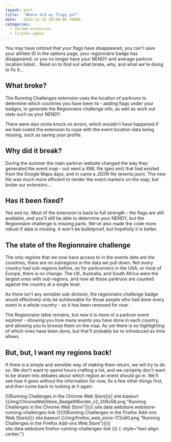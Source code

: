 ```yaml
---
layout: post
title:  "Where did my flags go?"
date:   2019-11-19 20:00:00 +0000
categories:
  - chrome-extension
  - firefox-addon
---
```


You may have noticed that your flags have disappeared, you can't save your athlete ID in
the options page, your regionnaire badge has disappeared, or you no longer have your NENDY 
and average parkrun location listed... Read on to find out what broke, why, and what we're doing 
to fix it...

## What broke?

The Running Challenges extension uses the location of parkruns to determine which countries you 
have been to - adding flags under your badges, to generate the Regionnaire challenge info, as 
well as work out stats such as your NENDY.

There were also some knock on errors, which wouldn't have happened if we had coded the extension
to cope with the event location data being missing, such as saving your profile.

## Why did it break?

During the summer the main parkrun website changed the way they generated the event map - 
out went a XML file (geo.xml) that had existed from the Google Maps days, and in came a 
JSON file (events.json). The new file was much more efficient to render the event markers 
on the map, but broke our extension...

## Has it been fixed?

Yes and no. Most of the extension is back to full strength - the flags are still available, 
and you'll still be able to determine your NENDY, but the Regionnaire challenge is missing
parts. We've also made the code more robust if data is missing. It won't be bulletproof, but 
hopefully it is better.

## The state of the Regionnaire challenge

The only regions that we now have access to in the events data are the countries, there are no
subregions in the data we pull down. Not every country had sub-regions before, so for parkrunners in 
the USA, or most of Europe, there is no change. The UK, Australia, and South Africa were the 
largest ones with sub-regions, and now all those parkruns are counted against the country at a single 
level.

As there isn't any sensible sub-division, the regionnaire challenge badge would effectively only be 
achieveable for those people who had done every event in a whole country - so it has been removed for now.

The Regionnaire table remains, but now it is more of a parkrun event explorer - showing you how many 
events you have done in each country, and allowing you to browse them on the map. As yet there is no
highlighting of which ones have been done, but that'll probably be re-introduced as time allows.

## But, but, I want my regions back!

If there is a simple and sensible way of making them return, we will try to do so. We don't want to spend hours
crafting a list, and we certainly don't want to be drawn into debates about which region an event should 
go in. We'll see how it goes without the information for now, fix a few other things first, and then 
come back to looking at it again. 


[![Running Challenges in the Chrome Web Store]({{ site.baseurl }}/img/ChromeWebStore_BadgeWBorder_v2_206x58.png "Running Challenges in the Chrome Web Store")]({{ site.data.webstore.webstore-running-challenges-link }})[![Running Challenges in the Firefox Add-ons Web Store]({{ site.baseurl }}/img/firefox_web_store-172x60.png "Running Challenges in the Firefox Add-ons Web Store")]({{ site.data.webstore.firefox-running-challenges-link }})
{: style="text-align: center;"}
